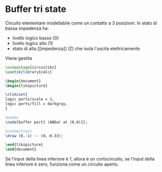 # Buffer tri state

Circuito elementare modellabile come un contatto a $3$ posizioni:
In stato di bassa impedenza ha: 
- livello logico basso (0)
- livello logico alto (1)
- stato di alta [[impedenza]] (Z) che isola l'uscita elettricamente

Viene gestita

```tikz
\usepackage{circuitikz}
\usetikzlibrary{calc}

\begin{document}
\begin{tikzpicture}

\ctikzset{
logic ports/scale = 1,
logic ports/fill = darkgray,
}

%nodes
\node[buffer port] (ANDa) at (0,0){};

%connections
\draw (0,-1) -- (0,-0.33);

\end{tikzpicture}
\end{document}
```

Se l'input della linea inferiore è 1, allora è un cortocircuito, se l'input della linea inferiore è zero, funziona come un circuito aperto.